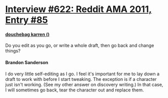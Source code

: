 # [Interview #622: Reddit AMA 2011, Entry #85](https://www.theoryland.com/intvmain.php?i=622#85)

#### [douchebag karren ()](http://www.reddit.com/r/Fantasy/comments/k0fp8/iama_professional_fantasy_novelist_named_brandon/c2gk90j)

Do you edit as you go, or write a whole draft, then go back and change things?

#### Brandon Sanderson

I do very little self-editing as I go. I feel it's important for me to lay down a draft to work with before I start tweaking. The exception is if a character just isn't working. (See my other answer on discovery writing.) In that case, I will sometimes go back, tear the character out and replace them.

